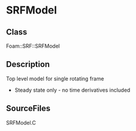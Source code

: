 # SRFModel 
## Class
Foam::SRF::SRFModel

## Description
Top level model for single rotating frame
- Steady state only - no time derivatives included

## SourceFiles
SRFModel.C

